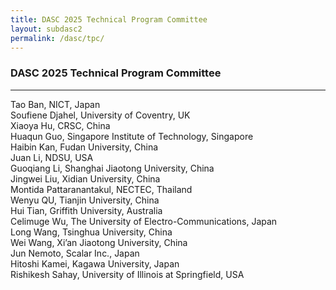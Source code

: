 ```yaml
---
title: DASC 2025 Technical Program Committee
layout: subdasc2
permalink: /dasc/tpc/
---
```


<h3>DASC 2025 Technical Program Committee</h3>
<hr/>
Tao Ban, NICT, Japan <br>
Soufiene Djahel, University of Coventry, UK <br>
Xiaoya Hu, CRSC, China <br>
Huaqun Guo, Singapore Institute of Technology, Singapore <br>
Haibin Kan, Fudan University, China <br>
Juan Li, NDSU, USA <br>
Guoqiang Li, Shanghai Jiaotong University, China <br>
Jingwei Liu, Xidian University, China <br>
Montida Pattaranantakul, NECTEC, Thailand <br>
Wenyu QU, Tianjin University, China <br>
Hui Tian, Griffith University, Australia <br>
Celimuge Wu, The University of Electro-Communications, Japan <br>
Long Wang, Tsinghua University, China <br>
Wei Wang, Xi’an Jiaotong University, China <br>
Jun Nemoto, Scalar Inc., Japan <br>
Hitoshi Kamei, Kagawa University, Japan <br>
Rishikesh Sahay, University of Illinois at Springfield, USA <br>